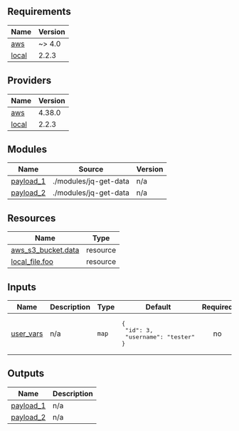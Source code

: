 <!-- BEGIN_TF_DOCS -->
## Requirements

| Name | Version |
|------|---------|
| <a name="requirement_aws"></a> [aws](#requirement\_aws) | ~> 4.0 |
| <a name="requirement_local"></a> [local](#requirement\_local) | 2.2.3 |

## Providers

| Name | Version |
|------|---------|
| <a name="provider_aws"></a> [aws](#provider\_aws) | 4.38.0 |
| <a name="provider_local"></a> [local](#provider\_local) | 2.2.3 |

## Modules

| Name | Source | Version |
|------|--------|---------|
| <a name="module_payload_1"></a> [payload\_1](#module\_payload\_1) | ./modules/jq-get-data | n/a |
| <a name="module_payload_2"></a> [payload\_2](#module\_payload\_2) | ./modules/jq-get-data | n/a |

## Resources

| Name | Type |
|------|------|
| [aws_s3_bucket.data](https://registry.terraform.io/providers/hashicorp/aws/latest/docs/resources/s3_bucket) | resource |
| [local_file.foo](https://registry.terraform.io/providers/hashicorp/local/2.2.3/docs/resources/file) | resource |

## Inputs

| Name | Description | Type | Default | Required |
|------|-------------|------|---------|:--------:|
| <a name="input_user_vars"></a> [user\_vars](#input\_user\_vars) | n/a | `map` | <pre>{<br>  "id": 3,<br>  "username": "tester"<br>}</pre> | no |

## Outputs

| Name | Description |
|------|-------------|
| <a name="output_payload_1"></a> [payload\_1](#output\_payload\_1) | n/a |
| <a name="output_payload_2"></a> [payload\_2](#output\_payload\_2) | n/a |
<!-- END_TF_DOCS -->